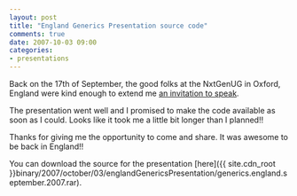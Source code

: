 ```yaml
---
layout: post
title: "England Generics Presentation source code"
comments: true
date: 2007-10-03 09:00
categories:
- presentations
---
```


Back on the 17th of September, the good folks at the NxtGenUG in Oxford, England were kind enough to extend me [an invitation to speak](http://www.nxtgenug.net/ViewEvent.aspx?EventID=82).

The presentation went well and I promised to make the code available as soon as I could. Looks like it took me a little bit longer than I planned!!

Thanks for giving me the opportunity to come and share. It was awesome to be back in England!!

You can download the source for the presentation [here]({{ site.cdn_root }}binary/2007/october/03/englandGenericsPresentation/generics.england.september.2007.rar).




